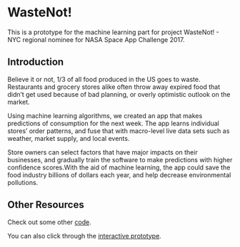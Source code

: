 # WasteNot!

This is a prototype for the machine learning part for project WasteNot! - NYC regional nominee for NASA Space App Challenge 2017.

## Introduction

Believe it or not, 1/3 of all food produced in the US goes to waste. Restaurants and grocery stores alike often throw away expired food that didn’t get used because of bad planning, or overly optimistic outlook on the market.

Using machine learning algorithms, we created an app that makes predictions of consumption for the next week. The app learns individual stores’ order patterns, and fuse that with macro-level live data sets such as weather, market supply, and local events.

Store owners can select factors that have major impacts on their businesses, and gradually train the software to make predictions with higher confidence scores.With the aid of machine learning, the app could save the food industry billions of dollars each year, and help decrease environmental pollutions.

## Other Resources

Check out some other [code](https://github.com/tominaway1/NASA-Food-Hack-2017).


You can also click through the [interactive prototype](https://invis.io/AQBIDYIDB#/231435779_Prediction_R...).

